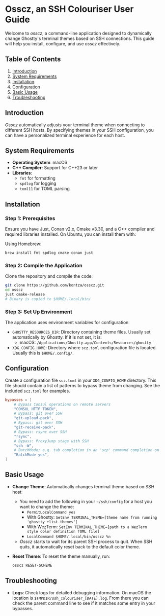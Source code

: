 # Osscz, an SSH Colouriser User Guide

Welcome to _osscz_, a command-line application designed to dynamically change Ghostty's terminal themes based on SSH connections. This guide will help you install, configure, and use _osscz_ effectively.

## Table of Contents

1. [Introduction](#introduction)
2. [System Requirements](#system-requirements)
3. [Installation](#installation)
4. [Configuration](#configuration)
5. [Basic Usage](#basic-usage)
6. [Troubleshooting](#troubleshooting)

## Introduction

_Osscz_ automatically adjusts your terminal theme when connecting to different SSH hosts. By specifying themes in your SSH configuration, you can have a personalized terminal experience for each host.

## System Requirements

- **Operating System**: macOS
- **C++ Compiler**: Support for C++23 or later
- **Libraries**:
  - `fmt` for formatting
  - `spdlog` for logging
  - `toml11` for TOML parsing

## Installation

### Step 1: Prerequisites

Ensure you have Just, Conan v2.x, Cmake v3.30, and a C++ compiler and required libraries installed. On Ubuntu, you can install them with:

Using Homebrew:

```sh
brew install fmt spdlog cmake conan just
```

### Step 2: Compile the Application

Clone the repository and compile the code:

```sh
git clone https://github.com/kontza/osscz.git
cd osscz
just cmake-release
# Binary is copied to $HOME/.local/bin/
```

### Step 3: Set Up Environment

The application uses environment variables for configuration:

- `GHOSTTY_RESOURCES_DIR`: Directory containing theme files. Usually set automatically by Ghostty. If it is not set, it is:
  * macOS: `/Applications/Ghostty.app/Contents/Resources/ghostty`
`
- `XDG_CONFIG_HOME`: Directory where `scz.toml` configuration file is located. Usually this is `$HOME/.config/`.

## Configuration

Create a configuration file `scz.toml` in your `XDG_CONFIG_HOME` directory. This file should contain a list of patterns to bypass theme from changing. See the included `scz.toml` for examples.

```toml
bypasses = [
    # Bypass Consul operations on remote servers
    "CONSUL_HTTP_TOKEN",
    # Bypass: git over SSH
    "git-upload-pack",
    # Bypass: git over SSH
    "git-receive-pack",
    # Bypass: rsync over SSH
    "rsync",
    # Bypass: ProxyJump stage with SSH
    "ssh -W",
    # BatchMode; e.g. tab completion in an 'scp' command completion on remote server
    "BatchMode yes",
]
```

## Basic Usage

- **Change Theme**: Automatically changes terminal theme based on SSH host:
  * You need to add the following in your `~/ssh/config` for a host you want to change the theme:
    * `PermitLocalCommand yes`
    * With Ghostty: `SetEnv TERMINAL_THEME=[theme name from running 'ghostty +list-themes']`
    * With WezTerm: `SetEnv TERMINAL_THEME=[path to a WezTerm style color definition TOML file]`
    * `LocalCommand $HOME/.local/bin/osscz %n`
  * _Osscz_ starts to wait for its parent SSH process to quit. When SSH quits, it automatically reset back to the default color theme.
- **Reset Theme**: To reset the theme manually, run:

  ```sh
  osscz RESET-SCHEME
  ```

## Troubleshooting

- **Logs**: Check logs for detailed debugging information. On macOS the location is `$TMPDIR/ssh_colouriser_[DATE].log`. From there you can check the parent command line to see if it matches some entry in your bypasses.

